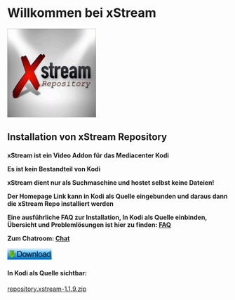<html>
  <body>
  <h1>Willkommen bei xStream</h1>
  <img src="icon.png" style="max-width: 40%;">
    <h2><p>Installation von xStream Repository</p></h2>
    <h4><p>xStream ist ein Video Addon für das Mediacenter Kodi</p>
     <p>Es ist kein Bestandteil von Kodi</p>
     <p>xStream dient nur als Suchmaschine und hostet selbst keine Dateien!</p>
     <p>Der Homepage Link kann in Kodi als Quelle eingebunden und daraus dann die xStream Repo installiert werden</p>
     <p>Eine ausführliche FAQ zur Installation, In Kodi als Quelle einbinden, Übersicht und Problemlösungen ist hier zu finden:
      <a href="https://github.com/streamxstream/xStream-FAQ/blob/master/xStream_Anleitung_FAQ.md">FAQ</a></p> 
     <p><b>Zum Chatroom:</b>
      <a href="https://gitter.im/streamxstream/community?source=orgpage">Chat</a></p>
      <!--Download Buttom-->
      <p><a href="repository.xstream-1.1.9.zip"><img src="https://raw.githubusercontent.com/streamxstream/xStreamRepoWeb/gh-pages/Download%20Bild.jpg" style="max-width: 20%;"></a></p></h4>
      <h4><p>In Kodi als Quelle sichtbar:</p></h4>
       <a href="repository.xstream-1.1.9.zip">repository.xstream-1.1.9.zip</a>
  </body>
</html>
